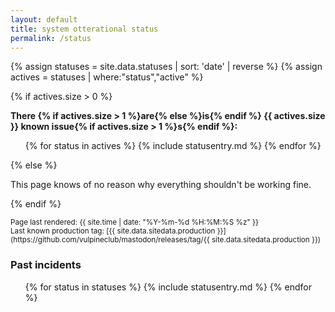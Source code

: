 ```yaml
---
layout: default
title: system otterational status
permalink: /status
---
```


<!--
Entries are added to this page by adding them to _data/statuses.yml

Here is a full entry:

- date: 2018-09-23 02:20:00 +0000
  severity: degraded performance
  summary: rey worked a queue backlog and resource exhaustion issue caused by an edge case in the processing of certain media attachments. This problem was unique to vulpine.club.
  incident: 2018-09-23-01
  status: active

This gets rendered into:

"""
2018-09-23 02:20 +0000 // degraded performance // Details...
rey worked a queue backlog and resource exhaustion issue caused by an edge case in the processing of certain media attachments. This problem was unique to vulpine.club.

This is an active incident. Check back for more information.
"""

date: in date format, like that
severity: degraded performance, upgrade, whatever
summary: human-facing summarization
incident: if there's a long pile o' crap to read, put it in _statuses/2018-09-23-01-blahblah.md or whatever and it'll link to it
status: 'active' makes it show as an active issue
-->

<!--
Last known production tag: _data/sitedata.yml, the "production" variable
-->

{% assign statuses = site.data.statuses | sort: 'date' | reverse %}
{% assign actives = statuses | where:"status","active" %}

{% if actives.size > 0 %}

**There {% if actives.size > 1 %}are{% else %}is{% endif %} {{ actives.size }} known issue{% if actives.size > 1 %}s{% endif %}:**

<ul>
{% for status in actives %}
  {% include statusentry.md %}
{% endfor %}
</ul>

{% else %}

This page knows of no reason why everything shouldn't be working fine.

{% endif %}

<small>
Page last rendered: {{ site.time | date: "%Y-%m-%d %H:%M:%S %z" }}
<br/>
Last known production tag: [{{ site.data.sitedata.production }}](https://github.com/vulpineclub/mastodon/releases/tag/{{ site.data.sitedata.production }})
</small>

### Past incidents

<ul>
{% for status in statuses %}
  {% include statusentry.md %}
{% endfor %}
</ul>
